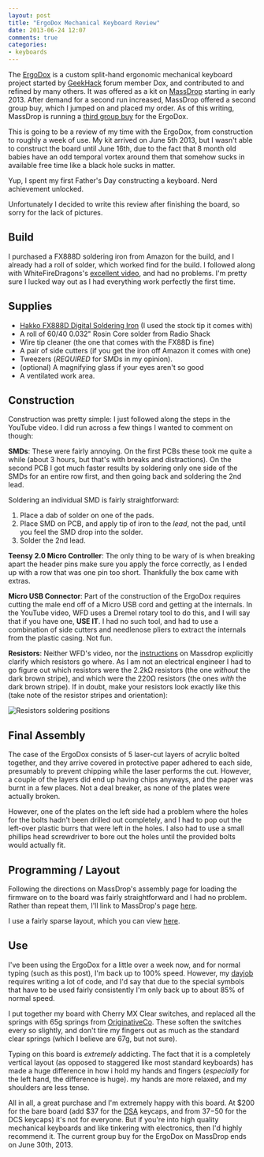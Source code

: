 ```yaml
---
layout: post
title: "ErgoDox Mechanical Keyboard Review"
date: 2013-06-24 12:07
comments: true
categories:
- keyboards
---
```


The [ErgoDox](http://ergodox.org) is a custom split-hand ergonomic
mechanical keyboard project started by [GeekHack](http://geekhack.org)
forum member Dox, and contributed to and refined by many others. It
was offered as a kit on [MassDrop](http://www.massdrop.com) starting
in early 2013. After demand for a second run increased, MassDrop
offered a second group buy, which I jumped on and placed my order. As
of this writing, MassDrop is running a [third group buy](https://www.massdrop.com/buy/ergodox) for the ErgoDox.

This is going to be a review of my time with the ErgoDox, from
construction to roughly a week of use. My kit arrived on June 5th
2013, but I wasn't able to construct the board until June 16th, due to
the fact that 8 month old babies have an odd temporal vortex around
them that somehow sucks in available free time like a black hole sucks
in matter.

Yup, I spent my first Father's Day constructing a keyboard. Nerd
achievement unlocked.

<!-- more -->

Unfortunately I decided to write this review after finishing the
board, so sorry for the lack of pictures.

Build
-----

I purchased a FX888D soldering iron from Amazon for the build, and I
already had a roll of solder, which worked find for the build. I
followed along with WhiteFireDragons's [excellent video](http://www.youtube.com/watch?v=x1irVrAl3Ts),
and had no problems. I'm pretty sure I lucked way out as I had
everything work perfectly the first time.

Supplies
--------

* [Hakko FX888D Digital Soldering Iron](http://www.amazon.com/gp/product/B00AWUFVY8/ref=oh_details_o00_s00_i00?ie=UTF8&psc=1)
  (I used the stock tip it comes with)
* A roll of 60/40 0.032" Rosin Core solder from Radio Shack
* Wire tip cleaner (the one that comes with the FX88D is fine)
* A pair of side cutters (if you get the iron off Amazon it comes with one)
* Tweezers (_REQUIRED_ for SMDs in my opinion).
* (optional) A magnifying glass if your eyes aren't so good
* A ventilated work area.

Construction
------------

Construction was pretty simple: I just followed along the steps in the
YouTube video. I did run across a few things I wanted to comment on
though:

__SMDs__: These were fairly annoying. On the first PCBs these took me
quite a while (about 3 hours, but that's with breaks and
distractions). On the second PCB I got much faster results by
soldering only one side of the SMDs for an entire row first, and then
going back and soldering the 2nd lead.

Soldering an individual SMD is fairly straightforward:

1. Place a dab of solder on one of the pads.
2. Place SMD on PCB, and apply tip of iron to the _lead_, not the pad,
   until you feel the SMD drop into the solder.
3. Solder the 2nd lead.

__Teensy 2.0 Micro Controller__: The only thing to be wary of is when
breaking apart the header pins make sure you apply the force
correctly, as I ended up with a row that was one pin too short.
Thankfully the box came with extras.

__Micro USB Connector__: Part of the construction of the
ErgoDox requires cutting the male end off of a Micro USB cord and
getting at the internals. In the YouTube video, WFD uses a Dremel
rotary tool to do this, and I will say that if you have one, __USE
IT__. I had no such tool, and had to use a combination of side cutters
and needlenose pliers to extract the internals from the plastic
casing. Not fun.

__Resistors__: Neither WFD's video, nor the
[instructions](http://www.massdrop.com/ext/ergodox/assembly/) on
Massdrop explicitly clarify which resistors go where. As I am not an
electrical engineer I had to go figure out which resistors were the
2.2kΩ resistors (the one _without_ the dark brown stripe), and which
were the 220Ω resistors (the ones _with_ the dark brown stripe). If in
doubt, make your resistors look exactly like this (take note of the
resistor stripes and orientation):

![Resistors soldering positions](https://d3jqoivu6qpygv.cloudfront.net/img_bucket/ergodox/_W3T4003.jpg)

Final Assembly
--------------

The case of the ErgoDox consists of 5 laser-cut layers of acrylic
bolted together, and they arrive covered in protective paper adhered
to each side, presumably to prevent chipping while the laser performs
the cut. However, a couple of the layers did end up having chips
anyways, and the paper was burnt in a few places. Not a deal breaker,
as none of the plates were actually broken.

However, one of the plates on the left side had a problem where the
holes for the bolts hadn't been drilled out completely, and I had to
pop out the left-over plastic burrs that were left in the holes. I
also had to use a small phillips head screwdriver to bore out the
holes until the provided bolts would actually fit.

Programming / Layout
--------------------

Following the directions on MassDrop's assembly page for loading the
firmware on to the board was fairly straightforward and I had no
problem. Rather than repeat them, I'll link to MassDrop's page
[here](https://www.massdrop.com/ext/ergodox/assembly/#step-12).

I use a fairly sparse layout, which you can view
[here](https://www.massdrop.com/ext/ergodox/?referer=QJGS5L&hash=dc58f1a2f9d5222910e05c6a03b9f90b).

Use
---

I've been using the ErgoDox for a little over a week now, and for
normal typing (such as this post), I'm back up to 100% speed. However,
my [dayjob](http://careers.stackexchange.com) requires writing a lot
of code, and I'd say that due to the special symbols that have to be
used fairly consistently I'm only back up to about 85% of normal
speed.

I put together my board with Cherry MX Clear switches, and replaced
all the springs with 65g springs from
[OriginativeCo](https://www.originativeco.com/65g-springs). These
soften the switches every so slightly, and don't tire my fingers out
as much as the standard clear springs (which I believe are 67g, but
not sure).

Typing on this board is _extremely_ addicting. The fact that
it is a completely vertical layout (as opposed to staggered like most
standard keyboards) has made a huge difference in how i hold my
hands and fingers (_especially_ for the left hand, the difference is
huge). my hands are more relaxed, and my shoulders are less tense.

All in all, a great purchase and I'm extremely happy with this board.
At $200 for the bare board (add $37 for the
[DSA](http://keycapsdirect.com/key-caps.php) keycaps, and from $37-$50
for the DCS keycaps) it's not for everyone. But if you're into high
quality mechanical keyboards and like tinkering with electronics, then
I'd highly recommend it. The current group buy for the ErgoDox on
MassDrop ends on June 30th, 2013.
